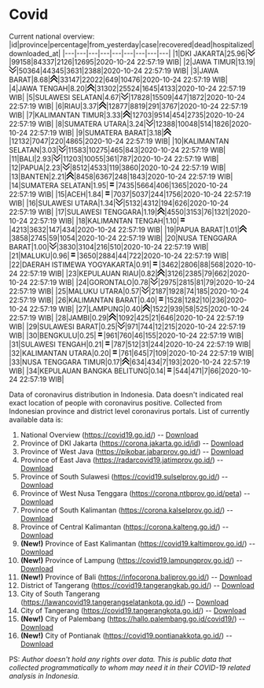 # Covid
Current national overview:
|id|province|percentage|from_yesterday|case|recovered|dead|hospitalized|downloaded_at|
|---|---|---|---|---|---|---|---|---|
|1|DKI JAKARTA|25.96|![down](https://github.com/ariefrachmannn/covid/raw/master/img/rsz_down.png)|99158|84337|2126|12695|2020-10-24 22:57:19 WIB|
|2|JAWA TIMUR|13.19|![down](https://github.com/ariefrachmannn/covid/raw/master/img/rsz_down.png)|50364|44345|3631|2388|2020-10-24 22:57:19 WIB|
|3|JAWA BARAT|8.68|![up](https://github.com/ariefrachmannn/covid/raw/master/img/rsz_img_186982.png)|33147|22022|649|10476|2020-10-24 22:57:19 WIB|
|4|JAWA TENGAH|8.20|![up](https://github.com/ariefrachmannn/covid/raw/master/img/rsz_img_186982.png)|31302|25524|1645|4133|2020-10-24 22:57:19 WIB|
|5|SULAWESI SELATAN|4.67|![down](https://github.com/ariefrachmannn/covid/raw/master/img/rsz_down.png)|17828|15509|447|1872|2020-10-24 22:57:19 WIB|
|6|RIAU|3.37|![up](https://github.com/ariefrachmannn/covid/raw/master/img/rsz_img_186982.png)|12877|8819|291|3767|2020-10-24 22:57:19 WIB|
|7|KALIMANTAN TIMUR|3.33|![up](https://github.com/ariefrachmannn/covid/raw/master/img/rsz_img_186982.png)|12703|9514|454|2735|2020-10-24 22:57:19 WIB|
|8|SUMATERA UTARA|3.24|![down](https://github.com/ariefrachmannn/covid/raw/master/img/rsz_down.png)|12388|10048|514|1826|2020-10-24 22:57:19 WIB|
|9|SUMATERA BARAT|3.18|![up](https://github.com/ariefrachmannn/covid/raw/master/img/rsz_img_186982.png)|12132|7047|220|4865|2020-10-24 22:57:19 WIB|
|10|KALIMANTAN SELATAN|3.03|![down](https://github.com/ariefrachmannn/covid/raw/master/img/rsz_down.png)|11583|10275|465|843|2020-10-24 22:57:19 WIB|
|11|BALI|2.93|![down](https://github.com/ariefrachmannn/covid/raw/master/img/rsz_down.png)|11203|10055|361|787|2020-10-24 22:57:19 WIB|
|12|PAPUA|2.23|![down](https://github.com/ariefrachmannn/covid/raw/master/img/rsz_down.png)|8512|4533|119|3860|2020-10-24 22:57:19 WIB|
|13|BANTEN|2.21|![up](https://github.com/ariefrachmannn/covid/raw/master/img/rsz_img_186982.png)|8458|6367|248|1843|2020-10-24 22:57:19 WIB|
|14|SUMATERA SELATAN|1.95|![equal](https://github.com/ariefrachmannn/covid/raw/master/img/rsz_equal.png)|7435|5664|406|1365|2020-10-24 22:57:19 WIB|
|15|ACEH|1.84|![equal](https://github.com/ariefrachmannn/covid/raw/master/img/rsz_equal.png)|7037|5037|244|1756|2020-10-24 22:57:19 WIB|
|16|SULAWESI UTARA|1.34|![down](https://github.com/ariefrachmannn/covid/raw/master/img/rsz_down.png)|5132|4312|194|626|2020-10-24 22:57:19 WIB|
|17|SULAWESI TENGGARA|1.19|![up](https://github.com/ariefrachmannn/covid/raw/master/img/rsz_img_186982.png)|4550|3153|76|1321|2020-10-24 22:57:19 WIB|
|18|KALIMANTAN TENGAH|1.10|![equal](https://github.com/ariefrachmannn/covid/raw/master/img/rsz_equal.png)|4213|3632|147|434|2020-10-24 22:57:19 WIB|
|19|PAPUA BARAT|1.01|![up](https://github.com/ariefrachmannn/covid/raw/master/img/rsz_img_186982.png)|3858|2745|59|1054|2020-10-24 22:57:19 WIB|
|20|NUSA TENGGARA BARAT|1.00|![down](https://github.com/ariefrachmannn/covid/raw/master/img/rsz_down.png)|3830|3104|216|510|2020-10-24 22:57:19 WIB|
|21|MALUKU|0.96|![equal](https://github.com/ariefrachmannn/covid/raw/master/img/rsz_equal.png)|3650|2884|44|722|2020-10-24 22:57:19 WIB|
|22|DAERAH ISTIMEWA YOGYAKARTA|0.91|![equal](https://github.com/ariefrachmannn/covid/raw/master/img/rsz_equal.png)|3462|2806|88|568|2020-10-24 22:57:19 WIB|
|23|KEPULAUAN RIAU|0.82|![up](https://github.com/ariefrachmannn/covid/raw/master/img/rsz_img_186982.png)|3126|2385|79|662|2020-10-24 22:57:19 WIB|
|24|GORONTALO|0.78|![down](https://github.com/ariefrachmannn/covid/raw/master/img/rsz_down.png)|2975|2815|81|79|2020-10-24 22:57:19 WIB|
|25|MALUKU UTARA|0.57|![down](https://github.com/ariefrachmannn/covid/raw/master/img/rsz_down.png)|2187|1928|74|185|2020-10-24 22:57:19 WIB|
|26|KALIMANTAN BARAT|0.40|![equal](https://github.com/ariefrachmannn/covid/raw/master/img/rsz_equal.png)|1528|1282|10|236|2020-10-24 22:57:19 WIB|
|27|LAMPUNG|0.40|![up](https://github.com/ariefrachmannn/covid/raw/master/img/rsz_img_186982.png)|1522|939|58|525|2020-10-24 22:57:19 WIB|
|28|JAMBI|0.29|![up](https://github.com/ariefrachmannn/covid/raw/master/img/rsz_img_186982.png)|1092|425|21|646|2020-10-24 22:57:19 WIB|
|29|SULAWESI BARAT|0.25|![down](https://github.com/ariefrachmannn/covid/raw/master/img/rsz_down.png)|971|744|12|215|2020-10-24 22:57:19 WIB|
|30|BENGKULU|0.25|![equal](https://github.com/ariefrachmannn/covid/raw/master/img/rsz_equal.png)|961|760|46|155|2020-10-24 22:57:19 WIB|
|31|SULAWESI TENGAH|0.21|![equal](https://github.com/ariefrachmannn/covid/raw/master/img/rsz_equal.png)|787|512|31|244|2020-10-24 22:57:19 WIB|
|32|KALIMANTAN UTARA|0.20|![equal](https://github.com/ariefrachmannn/covid/raw/master/img/rsz_equal.png)|761|645|7|109|2020-10-24 22:57:19 WIB|
|33|NUSA TENGGARA TIMUR|0.17|![up](https://github.com/ariefrachmannn/covid/raw/master/img/rsz_img_186982.png)|634|434|7|193|2020-10-24 22:57:19 WIB|
|34|KEPULAUAN BANGKA BELITUNG|0.14|![equal](https://github.com/ariefrachmannn/covid/raw/master/img/rsz_equal.png)|544|471|7|66|2020-10-24 22:57:19 WIB|

Data of coronavirus distribution in Indonesia. Data doesn't indicated real exact location of people with coronavirus positive. Collected from Indonesian province and district level coronavirus portals. List of currently available data is:
1. National Overview (https://covid19.go.id/) -- [Download](https://www.dropbox.com/s/66ly270fw4y76fx/covid_nasional.csv?dl=0)
2. Province of DKI Jakarta (https://corona.jakarta.go.id/id) -- [Download](https://riwayat-file-covid-19-dki-jakarta-jakartagis.hub.arcgis.com/)
3. Province of West Java (https://pikobar.jabarprov.go.id/) -- [Download](https://www.dropbox.com/s/alg0zp60fylq6cn/covid_jabar.csv?dl=0)
4. Province of East Java (https://radarcovid19.jatimprov.go.id/) -- [Download](https://www.dropbox.com/sh/e7vtgcnl4ckbvr4/AADo9UMRDZvrhHn66qTHZOvNa?dl=0)
5. Province of South Sulawesi (https://covid19.sulselprov.go.id/) -- [Download](https://www.dropbox.com/s/z5ek23lwcztj7z7/covid_sulsel.csv?dl=0)
6. Province of West Nusa Tenggara (https://corona.ntbprov.go.id/peta) -- [Download](https://www.dropbox.com/s/4p2k93n42xx0c00/covid_ntb.csv?dl=0)
7. Province of South Kalimantan (https://corona.kalselprov.go.id/) -- [Download](https://www.dropbox.com/sh/7aa2kvz8lb04pzz/AADH1Oj5oFMw2mp-D3JStPRsa?dl=0)
8. Province of Central Kalimantan (https://corona.kalteng.go.id/) -- [Download](https://www.dropbox.com/s/9q01v5r3ys2ozk4/covid_kalteng.csv?dl=0)
9. **(New!)** Province of East Kalimantan (https://covid19.kaltimprov.go.id/) -- [Download](https://www.dropbox.com/sh/qhpxj532nm80goa/AAB6ek_fp1__ieTR0TFQpfIga?dl=0)
10. **(New!)** Province of Lampung (https://covid19.lampungprov.go.id/) -- [Download](https://www.dropbox.com/s/ecuew6oa9kzwqwx/covid_lampung.csv?dl=0)
11. **(New!)** Province of Bali (https://infocorona.baliprov.go.id/) -- [Download](https://www.dropbox.com/sh/iceiwun4ufttmiu/AAC7dSRMpfTjPI1Lfzw-LeCUa?dl=0)
12. District of Tangerang (https://covid19.tangerangkab.go.id/) -- [Download](https://www.dropbox.com/sh/yxovyy6sy5bnz4p/AACZzVHinisKmz8oQWyQJ3nua?dl=0)
13. City of South Tangerang (https://lawancovid19.tangerangselatankota.go.id/) -- [Download](https://www.dropbox.com/s/zlvxo4ivswdzmle/covid_tangsel.csv?dl=0)
14. City of Tangerang (https://covid19.tangerangkota.go.id/) -- [Download](https://www.dropbox.com/s/e53224kvdrpjzy0/covid_tangkot.csv?dl=0)
15. **(New!)** City of Palembang (https://hallo.palembang.go.id/covid19/) -- [Download](https://www.dropbox.com/sh/oj17bhwhlpjht9e/AABZEG-OiaSaFvikATDx6coEa?dl=0)
16. **(New!)** City of Pontianak (https://covid19.pontianakkota.go.id/) -- [Download](https://www.dropbox.com/sh/66if3y4ly51j4sh/AADQ-zwLGa7Kz4ZzJgDw2-3na?dl=0)

PS: *Author doesn't hold any rights over data. This is public data that collected programmatically to whom may need it in their COVID-19 related analysis in Indonesia.*
